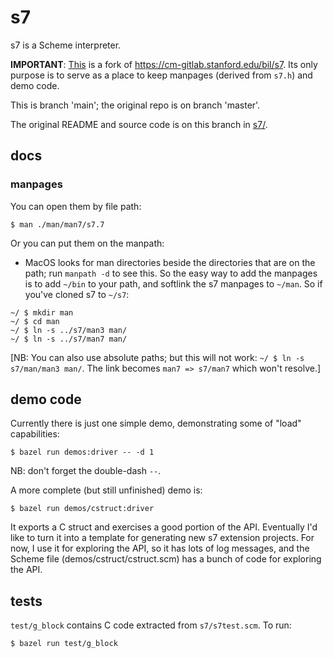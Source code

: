 # s7

s7 is a Scheme interpreter.

**IMPORTANT**: [This](https://github.com/mobileink/s7) is a fork of https://cm-gitlab.stanford.edu/bil/s7. Its only purpose is to serve as a place to keep manpages (derived from `s7.h`) and demo code.

This is branch 'main'; the original repo is on branch 'master'.

The original README and source code is on this branch in [s7/](s7).

## docs

### manpages

You can open them by file path:

`$ man ./man/man7/s7.7`

Or you can put them on the manpath:

* MacOS looks for man directories beside the directories that are on
  the path; run `manpath -d` to see this. So the easy way to add the
  manpages is to add `~/bin` to your path, and softlink the s7
  manpages to `~/man`. So if you've cloned s7 to `~/s7`:

```
~/ $ mkdir man
~/ $ cd man
~/ $ ln -s ../s7/man3 man/
~/ $ ln -s ../s7/man7 man/
```

[NB: You can also use absolute paths; but this will not work: `~/ $ ln -s s7/man/man3 man/`. The link becomes `man7 => s7/man7` which won't resolve.]

## demo code

Currently there is just one simple demo, demonstrating some of "load" capabilities:

`$ bazel run demos:driver -- -d 1`

NB: don't forget the double-dash `--`.

A more complete (but still unfinished) demo is:

`$ bazel run demos/cstruct:driver`

It exports a C struct and exercises a good portion of the API.
Eventually I'd like to turn it into a template for generating new s7
extension projects. For now, I use it for exploring the API, so it has
lots of log messages, and the Scheme file (demos/cstruct/cstruct.scm)
has a bunch of code for exploring the API.

## tests

`test/g_block` contains C code extracted from `s7/s7test.scm`. To run:

`$ bazel run test/g_block`

